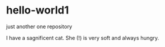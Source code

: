 # hello-world1
just another one repository

I have a sagnificent cat. She (!) is very soft and always hungry. 
